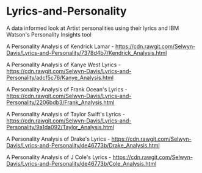 # Lyrics-and-Personality
A data informed look at Artist personalities using their lyrics and IBM Watson's Personality Insights tool

A Personality Analysis of Kendrick Lamar - https://cdn.rawgit.com/Selwyn-Davis/Lyrics-and-Personality/7378d4b7/Kendrick_Analysis.html

A Personality Analysis of Kanye West Lyrics - https://cdn.rawgit.com/Selwyn-Davis/Lyrics-and-Personality/adcf5c76/Kanye_Analysis.html

A Personality Analysis of Frank Ocean's Lyrics - https://cdn.rawgit.com/Selwyn-Davis/Lyrics-and-Personality/2206bdb3/Frank_Analysis.html

A Personality Analysis of Taylor Swift's Lyrics - https://cdn.rawgit.com/Selwyn-Davis/Lyrics-and-Personality/9a1da092/Taylor_Analysis.html

A Personality Analysis of Drake's Lyrics - https://cdn.rawgit.com/Selwyn-Davis/Lyrics-and-Personality/de46773b/Drake_Analysis.html

A Personality Analysis of J Cole's Lyrics - https://cdn.rawgit.com/Selwyn-Davis/Lyrics-and-Personality/de46773b/Cole_Analysis.html
